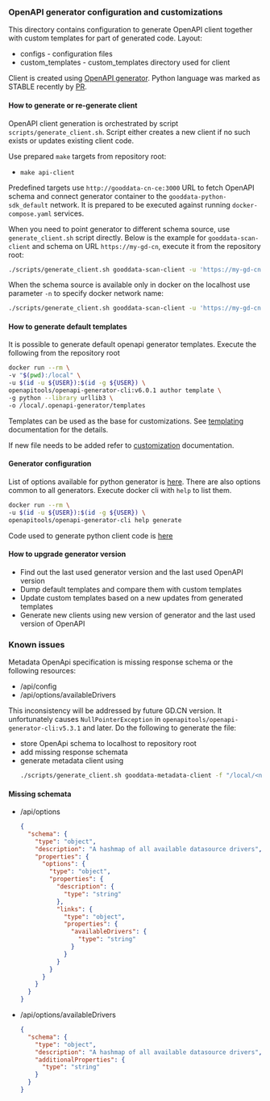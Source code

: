 ### OpenAPI generator configuration and customizations
This directory contains configuration to generate OpenAPI client together with
custom templates for part of generated code. Layout:
- configs - configuration files
- custom_templates - custom_templates directory used for client

Client is created using [OpenAPI generator](https://github.com/OpenAPITools/openapi-generator). Python language
was marked as STABLE recently by [PR](https://github.com/OpenAPITools/openapi-generator/pull/11270).


#### How to generate or re-generate client
OpenAPI client generation is orchestrated by script `scripts/generate_client.sh`. Script either creates a new client
if no such exists or updates existing client code.

Use prepared `make` targets from repository root:
- `make api-client`

Predefined targets use `http://gooddata-cn-ce:3000` URL to fetch OpenAPI schema and connect generator container to
the `gooddata-python-sdk_default` network. It is prepared to be executed against running `docker-compose.yaml`
services.

When you need to point generator to different schema source, use `generate_client.sh` script directly.
Below is the example for `gooddata-scan-client` and schema on URL `https://my-gd-cn`, execute it from
the repository root:
```bash
./scripts/generate_client.sh gooddata-scan-client -u 'https://my-gd-cn'
```

When the schema source is available only in docker on the localhost use parameter `-n` to specify docker network
name:
```bash
./scripts/generate_client.sh gooddata-scan-client -u 'https://my-gd-cn' -n 'my-gd-cn-network-name'
```

#### How to generate default templates
It is possible to generate default openapi generator templates. Execute the following from the repository root
```bash
docker run --rm \
-v "$(pwd):/local" \
-u $(id -u ${USER}):$(id -g ${USER}) \
openapitools/openapi-generator-cli:v6.0.1 author template \
-g python --library urllib3 \
-o /local/.openapi-generator/templates
```
Templates can be used as the base for customizations. See
[templating](https://github.com/OpenAPITools/openapi-generator/blob/master/docs/templating.md) documentation for the details.

If new file needs to be added refer to [customization](https://github.com/OpenAPITools/openapi-generator/blob/master/docs/customization.md)
documentation.

#### Generator configuration
List of options available for python generator is [here](https://github.com/OpenAPITools/openapi-generator/blob/master/docs/generators/python.md).
There are also options common to all generators. Execute docker cli with `help` to list them.
```bash
docker run --rm \
-u $(id -u ${USER}):$(id -g ${USER}) \
openapitools/openapi-generator-cli help generate
```

Code used to generate python client code is [here](https://github.com/OpenAPITools/openapi-generator/blob/master/modules/openapi-generator/src/main/java/org/openapitools/codegen/languages/PythonClientCodegen.java)

#### How to upgrade generator version
- Find out the last used generator version and the last used OpenAPI version
- Dump default templates and compare them with custom templates
- Update custom templates based on a new updates from generated templates
- Generate new clients using new version of generator and the last used version of OpenAPI


### Known issues
Metadata OpenApi specification is missing response schema or the following resources:
- /api/config
- /api/options/availableDrivers

This inconsistency will be addressed by future GD.CN version.
It unfortunately causes `NullPointerException` in `openapitools/openapi-generator-cli:v5.3.1` and later.
Do the following to generate the file:
- store OpenApi schema to localhost to repository root
- add missing response schemata
- generate metadata client using
  ```bash
  ./scripts/generate_client.sh gooddata-metadata-client -f "/local/<name_of_openapi_json_file>.json"
  ```

#### Missing schemata
- /api/options
  ```json
  {
    "schema": {
      "type": "object",
      "description": "A hashmap of all available datasource drivers",
      "properties": {
        "options": {
          "type": "object",
          "properties": {
            "description": {
              "type": "string"
            },
            "links": {
              "type": "object",
              "properties": {
                "availableDrivers": {
                  "type": "string"
                }
              }
            }
          }
        }
      }
    }
  }
  ```
- /api/options/availableDrivers
  ```json
  {
    "schema": {
      "type": "object",
      "description": "A hashmap of all available datasource drivers",
      "additionalProperties": {
        "type": "string"
      }
    }
  }

  ```
